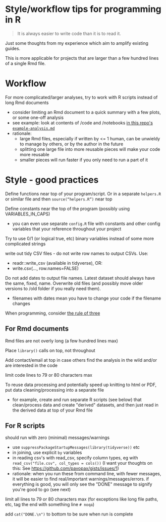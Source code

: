 # Style/workflow tips for programming in R

> It is always easier to write code than it is to read it.

Just some thoughts from my experience which aim to amplify existing guides.

This is more applicable for projects that are larger than a few hundred lines of a single Rmd file.

# Workflow

For more complicated/larger analyses, try to work with R scripts instead of long Rmd documents
- consider limiting an Rmd document to a quick summary with a few plots, or some one-off analysis
- see example: look at contents of /code and /notebooks [in this repo's `example-analysis.md`](https://github.com/pavopax/gists/blob/master/example-analysis.md)
- rationale:
    - large Rmd files, especially if written by <= 1 human, can be unwieldy to manage by others, or by the author in the future
    - splitting one large file into more reusable pieces will make your code more reusable
    - smaller pieces will run faster if you only need to run a part of it
    


# Style - good practices

Define functions near top of your program/script. Or in a separate `helpers.R` or similar file and then `source(“helpers.R”)` near top

Define constants near the top of the program (possibly using VARIABLES_IN_CAPS)
- you can even use separate `config.R` file with constants and other config variables that your reference throughout your project

Try to use 0/1 (or logical true, etc) binary variables instead of some more complicated strings

write out tidy CSV files - do not write row names to output CSVs. Use:
- readr::write_csv (available in tidyverse), OR:
- write.csv(..., row.names=FALSE)

Do not add dates to output file names. Latest dataset should always have the same, fixed, name.
Overwrite old files (and possibly move older versions to /old folder if you really need them).
- filenames with dates mean you have to change your code if the filename changes

When programming, consider [the rule of three](http://pavopax.github.io/2017/08/use-the-rule-of-three/)




## For Rmd documents

Rmd files are not overly long (a few hundred lines max)

Place `library()` calls on top, not throughout

Add contact/email at top in case others find the analysis in the wild and/or are interested in the code

limit code lines to 79 or 80 characters max

To reuse data processing and potentially speed up knitting to html or PDF, put data cleaning/processing into a separate file
- for example, create and run separate R scripts (see below) that clean/process data and create "derived" datasets, and then just read in the derived data at top of your Rmd file


## For R scripts

should run with zero (minimal) messages/warnings
- use `suppressPackageStartupMessages(library(tidyverse))` etc
- in joining, use explicit `by` variables
- in reading csv's with read_csv, specify column types, eg with `read_csv("file.csv", col_types = cols())` (I want your thoughts on this: See https://github.com/pavopax/gists/issues/1)
- rationale: when you run these from command line, with fewer messages, it will be easier to find real/important warnings/messages/errors. if everything is good, you will only see the "DONE" message to signify you're good to go (see next)

limit all lines to 79 or 80 characters max (for exceptions like long file paths, etc, tag the end with something line `# noqa`)
        
add `cat("DONE.\n")` to bottom to be sure when run is complete
  
